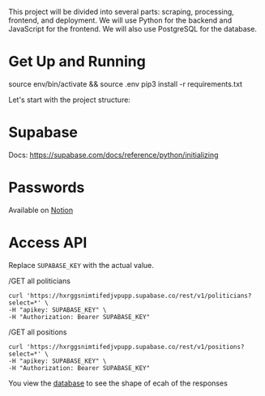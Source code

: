 This project will be divided into several parts: scraping, processing, frontend, and deployment. We will use Python for the backend and JavaScript for the frontend. We will also use PostgreSQL for the database.


# Get Up and Running
source env/bin/activate && source .env
pip3 install -r requirements.txt



Let's start with the project structure:

# Supabase
Docs: 
https://supabase.com/docs/reference/python/initializing


# Passwords
Available on [Notion](https://www.notion.so/Passwords-053d445fed0e4fa9abad3b231de19a08?pvs=4)

# Access API
Replace `SUPABASE_KEY` with the actual value. 

/GET all politicians
```
curl 'https://hxrggsnimtifedjvpupp.supabase.co/rest/v1/politicians?select=*' \
-H "apikey: SUPABASE_KEY" \
-H "Authorization: Bearer SUPABASE_KEY"
```

/GET all positions
```
curl 'https://hxrggsnimtifedjvpupp.supabase.co/rest/v1/positions?select=*' \
-H "apikey: SUPABASE_KEY" \
-H "Authorization: Bearer SUPABASE_KEY"
```

You view the [database](https://supabase.com/dashboard/project/hxrggsnimtifedjvpupp/editor/28659) to see the shape of ecah of the responses
